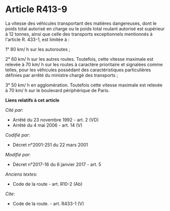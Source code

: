 # Article R413-9

La vitesse des véhicules transportant des matières dangereuses, dont le poids total autorisé en charge ou le poids total
roulant autorisé est supérieur à 12 tonnes, ainsi que celle des transports exceptionnels mentionnés à l'article R. 433-1, est
limitée à : 

1° 80 km/ h sur les autoroutes ; 

2° 60 km/ h sur les autres routes. Toutefois, cette vitesse maximale est relevée à 70 km/ h sur les routes à caractère
prioritaire et signalées comme telles, pour les véhicules possédant des caractéristiques particulières définies par arrêté du
ministre chargé des transports ; 

3° 50 km/ h en agglomération. Toutefois cette vitesse maximale est relevée à 70 km/ h sur le boulevard périphérique de Paris.

**Liens relatifs à cet article**

_Cité par_:

  - Arrêté du 23 novembre 1992 - art. 2 (VD)
  - Arrêté du 4 mai 2006 - art. 14 (V)

_Codifié par_:

  - Décret n°2001-251 du 22 mars 2001

_Modifié par_:

  - Décret n°2017-16 du 6 janvier 2017 - art. 5

_Anciens textes_:

  - Code de la route - art. R10-2 (Ab)

_Cite_:

  - Code de la route. - art. R433-1 (V)
